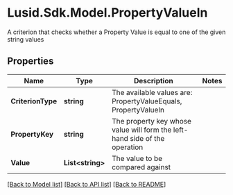 # Lusid.Sdk.Model.PropertyValueIn
A criterion that checks whether a Property Value is equal to one of the given string values

## Properties

Name | Type | Description | Notes
------------ | ------------- | ------------- | -------------
**CriterionType** | **string** | The available values are: PropertyValueEquals, PropertyValueIn | 
**PropertyKey** | **string** | The property key whose value will form the left-hand side of the operation | 
**Value** | **List&lt;string&gt;** | The value to be compared against | 

[[Back to Model list]](../README.md#documentation-for-models) [[Back to API list]](../README.md#documentation-for-api-endpoints) [[Back to README]](../README.md)

